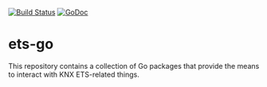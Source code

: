 [![Build Status](https://travis-ci.org/vapourismo/ets-go.svg?branch=master)](https://travis-ci.org/vapourismo/ets-go)
[![GoDoc](https://godoc.org/github.com/vapourismo/ets-go?status.svg)](https://godoc.org/github.com/vapourismo/ets-go)

# ets-go

This repository contains a collection of Go packages that provide the means to interact with
KNX ETS-related things.